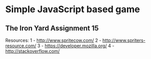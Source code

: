# Simple JavaScript based game
## The Iron Yard Assignment 15


Resources:
1 - http://www.spritecow.com/
2 - http://www.spriters-resource.com/
3 - https://developer.mozilla.org/
4 - http://stackoverflow.com/
